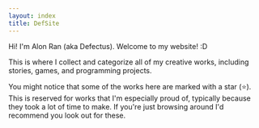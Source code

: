 ```yaml
---
layout: index
title: DefSite
---
```


Hi! I'm Alon Ran (aka Defectus). Welcome to my website! :D

This is where I collect and categorize all of my creative works, including stories, games, and programming projects.

You might notice that some of the works here are marked with a star (⭐). This is reserved for works that I'm especially proud of, typically because they took a lot of time to make. If you're just browsing around I'd recommend you look out for these.